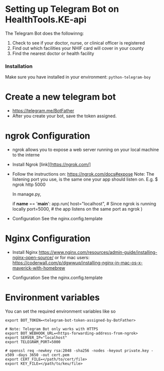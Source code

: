 # Setting up Telegram Bot on HealthTools.KE-api
The Telegram Bot does the followinng:
1. Check to see if your doctor, nurse, or clinical officer is registered
2. Find out which facilities your NHIF card will cover in your county
3. Find the nearest doctor or health facility

### Installation
Make sure you have installed in your environment: `python-telegram-boy`

# Create a new telegram bot
- https://telegram.me/BotFather
- After you create your bot, save the token assigned.

# ngrok Configuration
- ngrok allows you to expose a web server running on your local machine to the interne
- Install Ngrok
    [link][https://ngrok.com/]
- Follow the instructions on: https://ngrok.com/docs#expose
    Note: The listening port you use, is the same one your app should listen on. E.g.
    $ ngrok http 5000

    In manage.py,

    if __name__ == '__main__':
        app.run(
            host="localhost", # Since ngrok is running locally
            port=5000, # the app listens on the same port as ngrok
        )

- Configuration
    See the nginx.config.template

# Nginx Configuration
- Install Nginx
    https://www.nginx.com/resources/admin-guide/installing-nginx-open-source/
    or
    for mac users: https://coderwall.com/p/dgwwuq/installing-nginx-in-mac-os-x-maverick-with-homebrew

- Configuration
    See the nginx.config.template

# Environment variables

You can set the required environment variables like so
```
export BOT_TOKEN=<telegram-bot-token-assigned-by-BotFather>

# Note: Telegram Bot only works with HTTPS
export BOT_WEBHOOK_URL=<https-forwarding-address-from-ngrok>
export SERVER_IP="localhost"
export TELEGRAM_PORT=5000

# openssl req -newkey rsa:2048 -sha256 -nodes -keyout private.key -x509 -days 3650 -out cert.pem
export CERT_FILE=</path/to/cert/file>
export KEY_FILE=</path/to/keu/file>
```
